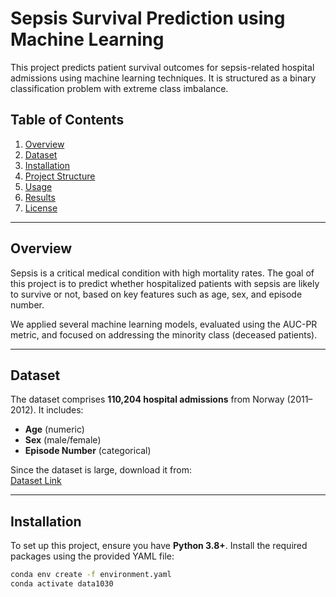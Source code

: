 # Sepsis Survival Prediction using Machine Learning

This project predicts patient survival outcomes for sepsis-related hospital admissions using machine learning techniques. It is structured as a binary classification problem with extreme class imbalance.

## Table of Contents
1. [Overview](#overview)
2. [Dataset](#dataset)
3. [Installation](#installation)
4. [Project Structure](#project-structure)
5. [Usage](#usage)
6. [Results](#results)
7. [License](#license)

---

## Overview
Sepsis is a critical medical condition with high mortality rates. The goal of this project is to predict whether hospitalized patients with sepsis are likely to survive or not, based on key features such as age, sex, and episode number.  

We applied several machine learning models, evaluated using the AUC-PR metric, and focused on addressing the minority class (deceased patients).

---

## Dataset
The dataset comprises **110,204 hospital admissions** from Norway (2011–2012). It includes:
- **Age** (numeric)
- **Sex** (male/female)
- **Episode Number** (categorical)  

Since the dataset is large, download it from:  
[Dataset Link](<https://archive.ics.uci.edu/dataset/827/sepsis+survival+minimal+clinical+records>)

---

## Installation
To set up this project, ensure you have **Python 3.8+**. Install the required packages using the provided YAML file:

```bash
conda env create -f environment.yaml
conda activate data1030
